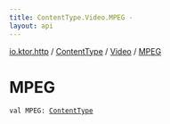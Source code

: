 ```yaml
---
title: ContentType.Video.MPEG - 
layout: api
---
```


<div class='api-docs-breadcrumbs'><a href="../../index.html">io.ktor.http</a> / <a href="../index.html">ContentType</a> / <a href="index.html">Video</a> / <a href="./-m-p-e-g.html">MPEG</a></div>

# MPEG

<div class="signature"><code><span class="keyword">val </span><span class="identifier">MPEG</span><span class="symbol">: </span><a href="../index.html"><span class="identifier">ContentType</span></a></code></div>

